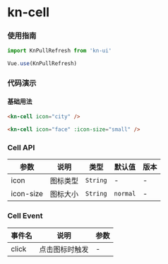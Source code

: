 <!-- 简体中文 -->

# kn-cell

### 使用指南

```javascript
import KnPullRefresh from 'kn-ui'

Vue.use(KnPullRefresh)
```

### 代码演示

#### 基础用法

```html
<kn-cell icon="city" />

<kn-cell icon="face" :icon-size="small" />
```

### Cell API

| 参数      | 说明     | 类型     | 默认值   | 版本 |
| --------- | -------- | -------- | -------- | ---- |
| icon      | 图标类型 | `String` | -        | -    |
| icon-size | 图标大小 | `String` | `normal` | -    |

### Cell Event

| 事件名 | 说明           | 参数 |
| ------ | -------------- | ---- |
| click  | 点击图标时触发 | -    |
